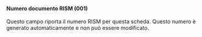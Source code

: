 #### Numero documento RISM (001)

Questo campo riporta il numero RISM per questa scheda. Questo numero è generato automaticamente e non può essere modificato.